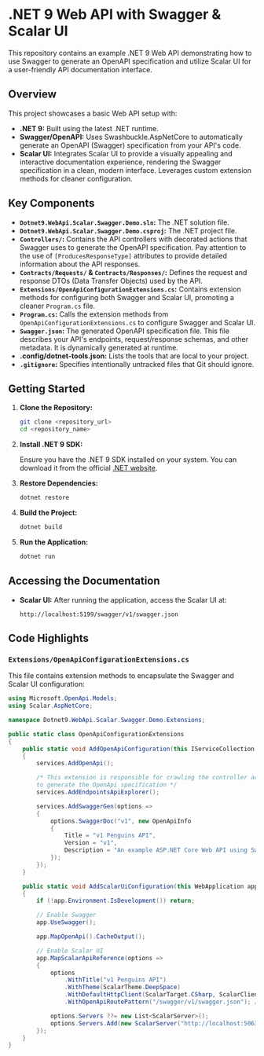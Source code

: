 # .NET 9 Web API with Swagger & Scalar UI

This repository contains an example .NET 9 Web API demonstrating how to use Swagger to generate an OpenAPI specification and utilize Scalar UI for a user-friendly API documentation interface.

## Overview

This project showcases a basic Web API setup with:

*   **.NET 9:** Built using the latest .NET runtime.
*   **Swagger/OpenAPI:** Uses Swashbuckle.AspNetCore to automatically generate an OpenAPI (Swagger) specification from your API's code.
*   **Scalar UI:** Integrates Scalar UI to provide a visually appealing and interactive documentation experience, rendering the Swagger specification in a clean, modern interface.  Leverages custom extension methods for cleaner configuration.

## Key Components

*   **`Dotnet9.WebApi.Scalar.Swagger.Demo.sln`:** The .NET solution file.
*   **`Dotnet9.WebApi.Scalar.Swagger.Demo.csproj`:** The .NET project file.
*   **`Controllers/`:** Contains the API controllers with decorated actions that Swagger uses to generate the OpenAPI specification.  Pay attention to the use of `[ProducesResponseType]` attributes to provide detailed information about the API responses.
*   **`Contracts/Requests/` & `Contracts/Responses/`:** Defines the request and response DTOs (Data Transfer Objects) used by the API.
*   **`Extensions/OpenApiConfigurationExtensions.cs`:** Contains extension methods for configuring both Swagger and Scalar UI, promoting a cleaner `Program.cs` file.
*   **`Program.cs`:**  Calls the extension methods from `OpenApiConfigurationExtensions.cs` to configure Swagger and Scalar UI.
*   **`Swagger.json`:** The generated OpenAPI specification file.  This file describes your API's endpoints, request/response schemas, and other metadata. It is dynamically generated at runtime.
*   **.config/dotnet-tools.json:** Lists the tools that are local to your project.
*   **`.gitignore`:** Specifies intentionally untracked files that Git should ignore.

## Getting Started

1.  **Clone the Repository:**

    ```bash
    git clone <repository_url>
    cd <repository_name>
    ```

2.  **Install .NET 9 SDK:**

    Ensure you have the .NET 9 SDK installed on your system. You can download it from the official [.NET website](https://dotnet.microsoft.com/en-us/download).

3.  **Restore Dependencies:**

    ```bash
    dotnet restore
    ```

4.  **Build the Project:**

    ```bash
    dotnet build
    ```

5.  **Run the Application:**

    ```bash
    dotnet run
    ```

## Accessing the Documentation

*   **Scalar UI:** After running the application, access the Scalar UI at:

    ```
    http://localhost:5199/swagger/v1/swagger.json
    ```

## Code Highlights

### `Extensions/OpenApiConfigurationExtensions.cs`

This file contains extension methods to encapsulate the Swagger and Scalar UI configuration:

```csharp
using Microsoft.OpenApi.Models;
using Scalar.AspNetCore;

namespace Dotnet9.WebApi.Scalar.Swagger.Demo.Extensions;

public static class OpenApiConfigurationExtensions
{
    public static void AddOpenApiConfiguration(this IServiceCollection services)
    {
        services.AddOpenApi();

        /* This extension is responsible for crawling the controller action annotations
        to generate the OpenApi specification */
        services.AddEndpointsApiExplorer();

        services.AddSwaggerGen(options =>
        {
            options.SwaggerDoc("v1", new OpenApiInfo
            {
                Title = "v1 Penguins API",
                Version = "v1",
                Description = "An example ASP.NET Core Web API using Swagger with Scalar UI",
            });
        });
    }

    public static void AddScalarUiConfiguration(this WebApplication app)
    {
        if (!app.Environment.IsDevelopment()) return;

        // Enable Swagger
        app.UseSwagger();

        app.MapOpenApi().CacheOutput();

        // Enable Scalar UI
        app.MapScalarApiReference(options =>
        {
            options
                .WithTitle("v1 Penguins API")
                .WithTheme(ScalarTheme.DeepSpace)
                .WithDefaultHttpClient(ScalarTarget.CSharp, ScalarClient.HttpClient)
                .WithOpenApiRoutePattern("/swagger/v1/swagger.json"); // Setup Scalar UI to route to swagger.json

            options.Servers ??= new List<ScalarServer>();
            options.Servers.Add(new ScalarServer("http://localhost:5063"));
        });
    }
}
